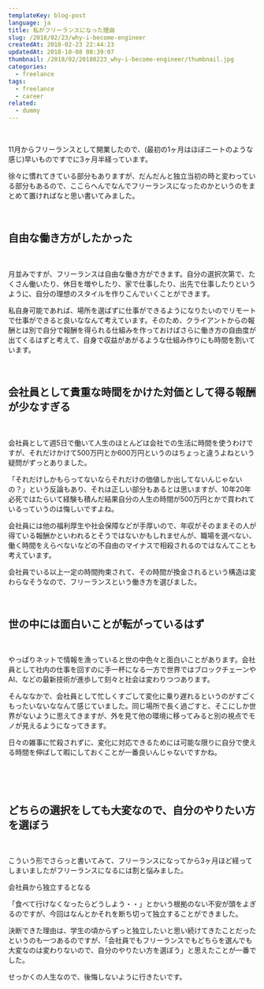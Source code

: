 ```yaml
---
templateKey: blog-post
language: ja
title: 私がフリーランスになった理由
slug: /2018/02/23/why-i-become-engineer
createdAt: 2018-02-23 22:44:23
updatedAt: 2018-10-08 08:39:07
thumbnail: /2018/02/20180223_why-i-become-engineer/thumbnail.jpg
categories:
  - freelance
tags:
  - freelance
  - career
related:
  - dummy
---
```


&nbsp;

11月からフリーランスとして開業したので、(最初の1ヶ月はほぼニートのような感じ)早いものですでに3ヶ月半経っています。

徐々に慣れてきている部分もありますが、だんだんと独立当初の時と変わっている部分もあるので、ここらへんでなんでフリーランスになったのかというのをまとめて置ければなと思い書いてみました。

<div class="adsense"></div>

&nbsp;
<h2>自由な働き方がしたかった</h2>
&nbsp;

月並みですが、フリーランスは自由な働き方ができます。自分の選択次第で、たくさん働いたり、休日を増やしたり、家で仕事したり、出先で仕事したりというように、自分の理想のスタイルを作りこんでいくことができます。

私自身可能であれば、場所を選ばずに仕事ができるようになりたいのでリモートで仕事ができると良いななんて考えています。そのため、クライアントからの報酬とは別で自分で報酬を得られる仕組みを作っておけばさらに働き方の自由度が出てくるはずと考えて、自身で収益があがるような仕組み作りにも時間を割いています。

&nbsp;
<h2>会社員として貴重な時間をかけた対価として得る報酬が少なすぎる</h2>
&nbsp;

会社員として週5日で働いて人生のほとんどは会社での生活に時間を使うわけですが、それだけかけて500万円とか600万円というのはちょっと違うよねという疑問がずっとありました。

「それだけしかもらってないならそれだけの価値しか出してないんじゃないの？」という反論もあり、それは正しい部分もあるとは思いますが、10年20年必死ではたらいて経験も積んだ結果自分の人生の時間が500万円とかで買われているっていうのは悔しいですよね。

会社員には他の福利厚生や社会保障などが手厚いので、年収がそのままその人が得ている報酬かといわれるとそうではないかもしれませんが、職場を選べない、働く時間をえらべないなどの不自由のマイナスで相殺されるのではなんてことも考えています。

会社員でいる以上一定の時間拘束されて、その時間が換金されるという構造は変わらなそうなので、フリーランスという働き方を選びました。

&nbsp;
<h2>世の中には面白いことが転がっているはず</h2>
&nbsp;

やっぱりネットで情報を漁っていると世の中色々と面白いことがあります。会社員として社内の仕事を回すのに手一杯になる一方で世界ではブロックチェーンやAI、などの最新技術が進歩して刻々と社会は変わりつつあります。

そんななかで、会社員として忙しくすごして変化に乗り遅れるというのがすごくもったいないななんて感じていました。同じ場所で長く過ごすと、そこにしか世界がないように思えてきますが、外を見て他の環境に移ってみると別の視点でモノが見えるようになってきます。

日々の雑事に忙殺されずに、変化に対応できるためには可能な限りに自分で使える時間を伸ばして暇にしておくことが一番良いんじゃないですかね。

&nbsp;

&nbsp;
<h2>どちらの選択をしても大変なので、自分のやりたい方を選ぼう</h2>
&nbsp;

こういう形でさらっと書いてみて、フリーランスになってから3ヶ月ほど経ってしまいましたがフリーランスになるには割と悩みました。

会社員から独立するとなる

「食べて行けなくなったらどうしよう・・」とかいう根拠のない不安が頭をよぎるのですが、今回はなんとかそれを断ち切って独立することができました。

決断できた理由は、学生の頃からずっと独立したいと思い続けてきたことだったというのも一つあるのですが、「会社員でもフリーランスでもどちらを選んでも大変なのは変わりないので、自分のやりたい方を選ぼう」と思えたことが一番でした。

せっかくの人生なので、後悔しないように行きたいです。

&nbsp;

&nbsp;
